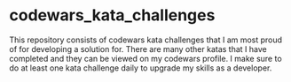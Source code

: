 # codewars_kata_challenges

This repository consists of codewars kata challenges that I am most proud of for developing a solution for.
There are many other katas that I have completed and they can be viewed on my codewars profile.
I make sure to do at least one kata challenge daily to upgrade my skills as a developer.
